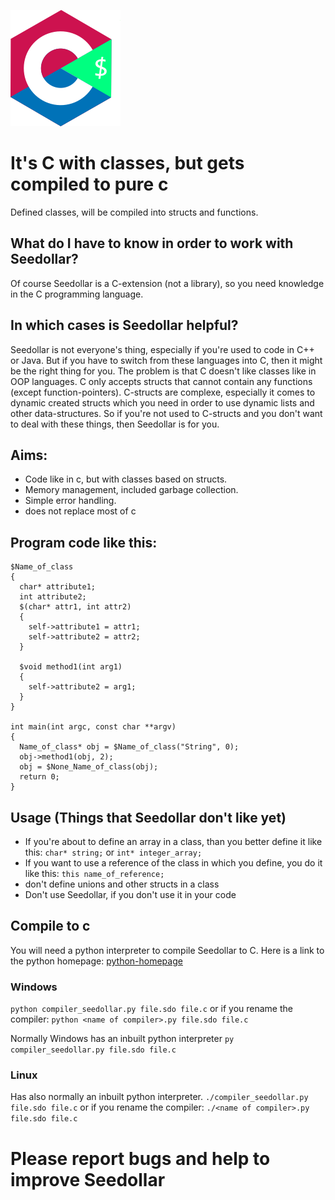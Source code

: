 ![Seedollar Logo](Logo.png)
# It's C with classes, but gets compiled to pure c
Defined classes, will be compiled into structs and functions.

## What do I have to know in order to work with Seedollar?
Of course Seedollar is a C-extension (not a library), so you need knowledge in the C programming language.

## In which cases is Seedollar helpful?
Seedollar is not everyone's thing, especially if you're used to code in C++ or Java.
But if you have to switch from these languages into C, then it might be the right thing for you.
The problem is that C doesn't like classes like in OOP languages. C only accepts structs that cannot contain any functions (except function-pointers).
C-structs are complexe, especially it comes to dynamic created structs which you need in order to use dynamic lists and other data-structures.
So if you're not used to C-structs and you don't want to deal with these things, then Seedollar is
for you.

## Aims:
* Code like in c, but with classes based on structs. 
* Memory management, included garbage collection. 
* Simple error handling. 
* does not replace most of c

## Program code like this:
```
$Name_of_class 
{
  char* attribute1;
  int attribute2;
  $(char* attr1, int attr2)
  {
    self->attribute1 = attr1;
    self->attribute2 = attr2;
  }
  
  $void method1(int arg1)
  {
    self->attribute2 = arg1;
  }
}

int main(int argc, const char **argv)
{
  Name_of_class* obj = $Name_of_class("String", 0);
  obj->method1(obj, 2);
  obj = $None_Name_of_class(obj);
  return 0;
}
```

## Usage (Things that Seedollar don't like yet)
* If you're about to define an array in a class, than you better define it like this: `char* string;` or `int* integer_array;`
* If you want to use a reference of the class in which you define, you do it like this: `this name_of_reference;`
* don't define unions and other structs in a class
* Don't use Seedollar, if you don't use it in your code

## Compile to c
You will need a python interpreter to compile Seedollar to C. Here is a link to the python homepage: [python-homepage](https://www.python.org/)

### Windows
`python compiler_seedollar.py file.sdo file.c` 
or if you rename the compiler: `python <name of compiler>.py file.sdo file.c`

Normally Windows has an inbuilt python interpreter `py compiler_seedollar.py file.sdo file.c`

### Linux
Has also normally an inbuilt python interpreter.
`./compiler_seedollar.py file.sdo file.c`
or if you rename the compiler: `./<name of compiler>.py file.sdo file.c`

# Please report bugs and help to improve Seedollar